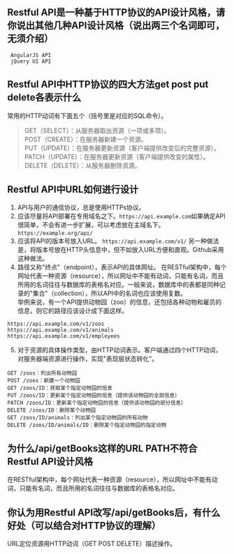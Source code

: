 ## Restful API是一种基于HTTP协议的API设计风格，请你说出其他几种API设计风格（说出两三个名词即可，无须介绍）
```
 AngularJS API   
 jQuery UI API  
```

## Restful API中HTTP协议的四大方法get post put delete各表示什么

常用的HTTP动词有下面五个（括号里是对应的SQL命令）。  
> GET（SELECT）：从服务器取出资源（一项或多项）。  
> POST（CREATE）：在服务器新建一个资源。  
> PUT（UPDATE）：在服务器更新资源（客户端提供改变后的完整资源）。  
> PATCH（UPDATE）：在服务器更新资源（客户端提供改变的属性）。  
> DELETE（DELETE）：从服务器删除资源。  


## Restful API中URL如何进行设计

1. API与用户的通信协议，总是使用HTTPs协议。  
2. 应该尽量将API部署在专用域名之下。`https://api.example.com`如果确定API很简单，不会有进一步扩展，可以考虑放在主域名下。`https://example.org/api/`  
3. 应该将API的版本号放入URL。
`https://api.example.com/v1/`
另一种做法是，将版本号放在HTTP头信息中，但不如放入URL方便和直观。Github采用这种做法。  
4. 路径又称"终点"（endpoint），表示API的具体网址。
在RESTful架构中，每个网址代表一种资源（resource），所以网址中不能有动词，只能有名词，而且所用的名词往往与数据库的表格名对应。一般来说，数据库中的表都是同种记录的"集合"（collection），所以API中的名词也应该使用复数。  
举例来说，有一个API提供动物园（zoo）的信息，还包括各种动物和雇员的信息，则它的路径应该设计成下面这样。  
```
https://api.example.com/v1/zoos
https://api.example.com/v1/animals
https://api.example.com/v1/employees
```
5. 对于资源的具体操作类型，由HTTP动词表示。客户端通过四个HTTP动词，对服务器端资源进行操作，实现"表现层状态转化"。  
```
GET /zoos：列出所有动物园
POST /zoos：新建一个动物园
GET /zoos/ID：获取某个指定动物园的信息
PUT /zoos/ID：更新某个指定动物园的信息（提供该动物园的全部信息）
PATCH /zoos/ID：更新某个指定动物园的信息（提供该动物园的部分信息）
DELETE /zoos/ID：删除某个动物园
GET /zoos/ID/animals：列出某个指定动物园的所有动物
DELETE /zoos/ID/animals/ID：删除某个指定动物园的指定动物
```


## 为什么/api/getBooks这样的URL PATH不符合Restful API设计风格

在RESTful架构中，每个网址代表一种资源（resource），所以网址中不能有动词，只能有名词，而且所用的名词往往与数据库的表格名对应。  


## 你认为用Restful API改写/api/getBooks后，有什么好处（可以结合对HTTP协议的理解）

URL定位资源用HTTP动词（GET POST DELETE）描述操作。
